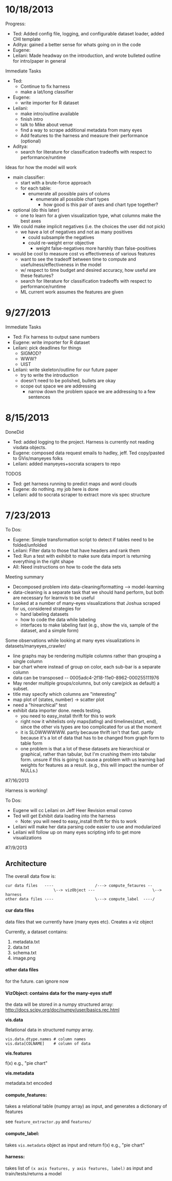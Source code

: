 # 10/18/2013

Progress:
* Ted: Added config file, logging, and configurable dataset loader, added CHI template
* Aditya: gained a better sense for whats going on in the code
* Eugene:
* Leilani: Made headway on the introduction, and wrote bulleted outline for intro/paper in general

Immediate Tasks
* Ted:
  * Continue to fix harness
  * make a lat/long classifier
* Eugene:
  * write importer for R dataset
* Leilani:
  * make intro/outline available
  * finish intro
  * talk to Mike about venue
  * find a way to scrape additional metadata from many eyes
  * Add features to the harness and measure their performance (optional)
* Aditya:
  * search for literature for classification tradeoffs with respect to performance/runtime

Ideas for how the model will work
* main classifier:
  * start with a brute-force approach
  * for each table:
    * enumerate all possible pairs of colums
      * enumerate all possible chart types
        * how good is this pair of axes and chart type together?
* optional (do this later)
  * one to learn for a given visualization type, what columns make the best axes
* We could make implicit negatives (i.e. the choices the user did not pick)
  * we have a lot of negatives and not as many positives
    * could subsample the negatives
    * could re-weight error objective
      * weight false-negatives more harshly than false-positives
* would be cool to measure cost vs effectiveness of various features
  * want to see the tradeoff between time to compute and usefulness/effectiveness in the model
  * w/ respect to time budget and desired accuracy, how useful are these features?
  * search for literature for classification tradeoffs with respect to performance/runtime
  * ML current work assumes the features are given

# 9/27/2013

Immediate Tasks
* Ted: Fix harness to output sane numbers
* Eugene: write importer for R dataset
* Leilani: pick deadlines for things
  * SIGMOD?
  * WWW?
  * UIST
* Leilani: write skeleton/outline for our future paper
  * try to write the introduction
  * doesn’t need to be polished, bullets are okay
  * scope out space we are addressing
    * narrow down the problem space we are addressing to a few sentences


# 8/15/2013

DoneDid

* Ted: added logging to the project.  Harness is currently not reading visdata objects.
* Eugene: composed data request emails to hadley, jeff.  Ted copy/pasted to GVis/manyeyes folks
* Leilani: added manyeyes+socrata scrapers to repo

TODOS

* Ted: get harness running to predict maps and word clouds
* Eugene: do nothing.  my job here is done
* Leilani: add to socrata scraper to extract more vis spec structure

# 7/23/2013

To Dos:

* Eugene: Simple transformation script to detect if tables need to be 
  folded/unfolded
* Leilani: Filter data to those that have headers and rank them
* Ted: Run a test with exihibit to make sure data import is returning everything in the right shape
* All: Need instructions on how to code the data sets

Meeting summary

* Decomposed problem into data-cleaning/formatting --> model-learning
* data-cleaning is a separate task that we should hand perform, but both are necessary for learnvis to be useful
* Looked at a number of many-eyes visualizations that Joshua scraped for us, considered strategies for
  * hand labeling datasets
  * how to code the data while labeling
  * interfaces to make labeling fast (e.g., show the vis, sample of the dataset, and a simple form)

Some observations while looking at many eyes visualizations in datasets/manyeyes_crawler/

* line graphs may be rendering multiple columns rather than grouping a single column
* bar chart where instead of group on color, each sub-bar is a separate column
* data can be transposed -- 0005adc4-2f18-11e0-8962-000255111976
* May render multiple groups/columns, but only care(pick as default) a subset.
* title may specify which columns are "interesting"
* map plot of (states, number) -> scatter plot
* need a "hirearchical" test 
* exhibit data importer done. needs testing. 
  * you need to easy_install thrift for this to work
  * right now it whitelists only maps(latlng) and timelines(start, end), since the other vis types are too complicated for us at the moment
  * it is SLOWWWWWW. partly because thrift isn't that fast. partly because it's a lot of data  that has to be changed from graph form to table form
  * one problem is that a lot of these datasets are hierarchical or graphical, rather than tabular, but I'm crushing them into tabular form. unsure if this is going to cause a problem with us learning bad weights for features as a result. (e.g., this will impact the number of NULLs.)


#7/16/2013

Harness is working!

To Dos:

   * Eugene will cc Leilani on Jeff Heer Revision email convo
   * Ted will get Exhibit data loading into the harness
     * Note: you will need to easy_install thrift for this to work
   * Leilani will make her data parsing code easier to use and modularized
   * Leilani will follow up on many eyes scripting info to get more visualizations



#7/9/2013

## Architecture

The overall data flow is:

    cur data files   ----                  /---> compute_fetaures --
                         \--> vizObject ---                         \--> harness
    other data files ----                  \---> compute_label  ----/

#### cur data files

data files that we currently have (many eyes etc).  Creates a viz object

Currently, a dataset contains:

1. metadata.txt
2. data.txt
3. schema.txt
4. image.png


#### other data files

for the future.  can ignore now


#### VizObject: contains data for the many-eyes stuff
the data will be stored in a numpy structured array:
http://docs.scipy.org/doc/numpy/user/basics.rec.html

**vis.data**

Relational data in structured numpy array.  

```
vis.data.dtype.names # column names
vis.data[COLNAME]    # column of data
```

**vis.features**

f(x) e.g., "pie chart"

**vis.metadata**

metadata.txt encoded 

#### compute_features:

takes a relational table (numpy array) as input, and generates a dictionary of features

see `feature_extractor.py` and `features/`

#### compute_label:

takes `vis.metadata` object as input and return f(x) e.g., "pie chart"

#### harness:

takes list of `(x axis features, y axis features, label)` as input and train/tests/returns a model
